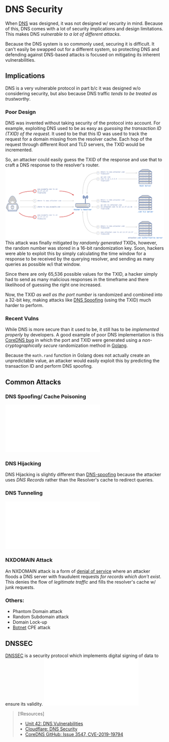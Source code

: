 
# DNS Security
When [DNS](networking/DNS/DNS.md) was designed, it was not designed w/ security in mind. Because of this, DNS comes with a lot of security implications and design limitations. This makes DNS *vulnerable to a lot of different attacks*.

Because the DNS system is so commonly used, securing it is difficult. It can't easily be swapped out for a different system, so protecting DNS and defending against DNS-based attacks is focused on mitigating its inherent vulnerabilities.
## Implications
DNS is a very vulnerable protocol in part b/c it was designed w/o considering security, but also because DNS traffic *tends to be treated as trustworthy*.
### Poor Design
DNS was invented without taking security of the protocol into account. For example, exploiting DNS used to be as easy as *guessing the transaction ID (TXID) of the request*. It used to be that this ID was used to track the request for a domain missing from the resolver cache. Each hop of the request through different Root and TLD servers, the TXID would be incremented.

So, an attacker could easily guess the TXID of the response and use that to craft a DNS response to the resolver's router.
![](networking/networking-pics/dns-security-1.png)
This attack was finally mitigated by *randomly generated* TXIDs, however, the random number was stored in a 16-bit randomization key. Soon, hackers were able to exploit this by simply calculating the time window for a response to be received by the querying resolver, and sending as many queries as possible w/i that window.

Since there are only 65,536 possible values for the TXID, a hacker simply had to send as many malicious responses in the timeframe and there likelihood of guessing the right one increased.

Now, the TXID *as well as the port number* is randomized and combined into a 32-bit key, making attacks like [DNS Spoofing](cybersecurity/TTPs/delivery/DNS-spoofing.md) (using the TXID) much harder to perform.
### Recent Vulns
While DNS is more secure than it used to be, it still has to be *implemented properly* by developers. A good example of poor DNS implementation is this [CoreDNS bug](https://github.com/coredns/coredns/issues/3547) in which the port and TXID were generated using a *non-cryptographically secure* randomization method in [Golang](coding/languages/golang.md).

Because the `math.rand` function in Golang does not actually create an unpredictable value, an attacker would easily exploit this by predicting the transaction ID and perform DNS spoofing.
## Common Attacks
### DNS Spoofing/ Cache Poisoning
![DNS-spoofing](cybersecurity/TTPs/delivery/DNS-spoofing.md)
### DNS Hijacking
DNS Hijacking is slightly different than [DNS-spoofing](cybersecurity/TTPs/delivery/DNS-spoofing.md) because the attacker uses *DNS Records* rather than the Resolver's cache to redirect queries.
### DNS Tunneling
![DNS-tunneling](cybersecurity/TTPs/c2/DNS-tunneling.md)
### NXDOMAIN Attack
An NXDOMAIN attack is a form of [denial of service](cybersecurity/TTPs/exploitation/denial-of-service.md) where an attacker floods a DNS server with fraudulent requests *for records which don't exist*. This denies the flow of *legitimate traffic* and fills the resolver's cache w/ junk requests.
### Others:
- Phantom Domain attack
- Random Subdomain attack
- Domain Lock-up
- [Botnet](/cybersecurity/TTPs/botnet) CPE attack
## DNSSEC
[DNSSEC](networking/protocols/DNSSEC.md) is a security protocol which implements digital signing of data to ensure its validity.
![DNSSEC](networking/protocols/DNSSEC.md)

> [!Resources]
> - [Unit 42: DNS Vulnerabilities](https://unit42.paloaltonetworks.com/dns-vulnerabilities/)
> - [Cloudflare: DNS Security](https://www.cloudflare.com/learning/dns/dns-security/)
> - [CoreDNS GitHub: Issue 3547, CVE-2019-19794](https://github.com/coredns/coredns/issues/3547)
 